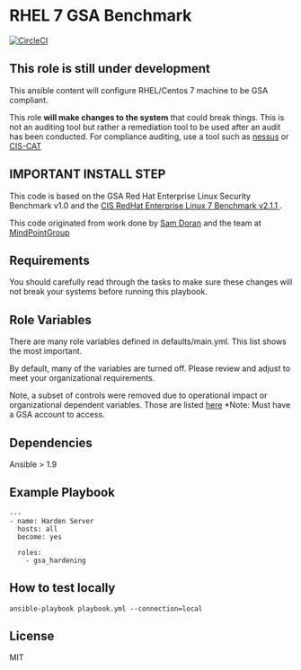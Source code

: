 RHEL 7 GSA Benchmark
====================
[![CircleCI](https://circleci.com/gh/GSA/ansible-os-rhel-7.svg?style=svg)](https://circleci.com/gh/GSA/ansible-os-rhel-7)

## This role is still under development

This ansible content will configure RHEL/Centos 7 machine to be GSA compliant.

This role **will make changes to the system** that could break things. This is not an auditing tool but rather a remediation tool to be used after an audit has been conducted. For compliance auditing, use a tool such as [nessus](https://www.tenable.com/products/nessus-vulnerability-scanner) or [CIS-CAT](https://learn.cisecurity.org/cis-cat-landing-page)

## IMPORTANT INSTALL STEP

This code is based on the GSA Red Hat Enterprise Linux Security Benchmark v1.0 and the [CIS RedHat Enterprise Linux 7 Benchmark v2.1.1 ](https://community.cisecurity.org/collab/public/index.php).

This code originated from work done by [Sam Doran](https://github.com/samdoran/ansible-role-stig) and the team at [MindPointGroup](https://github.com/MindPointGroup)

Requirements
------------

You should carefully read through the tasks to make sure these changes will not break your systems before running this playbook.

Role Variables
--------------
There are many role variables defined in defaults/main.yml. This list shows the most important.

By default, many of the variables are turned off. Please review and adjust to meet your organizational requirements.

Note, a subset of controls were removed due to operational impact or organizational dependent variables. Those are listed [here](https://docs.google.com/spreadsheets/d/1hHbPDnm5WspzGt6F67_Dw2GgLA1E0-NCAsIGeHJLK7s/edit#gid=0) *Note: Must have a GSA account to access.


Dependencies
------------

Ansible > 1.9

Example Playbook
-------------------------

```
---
- name: Harden Server
  hosts: all
  become: yes

  roles:
    - gsa_hardening
```
How to test locally
--------------------------
```
ansible-playbook playbook.yml --connection=local
```

License
-------

MIT
